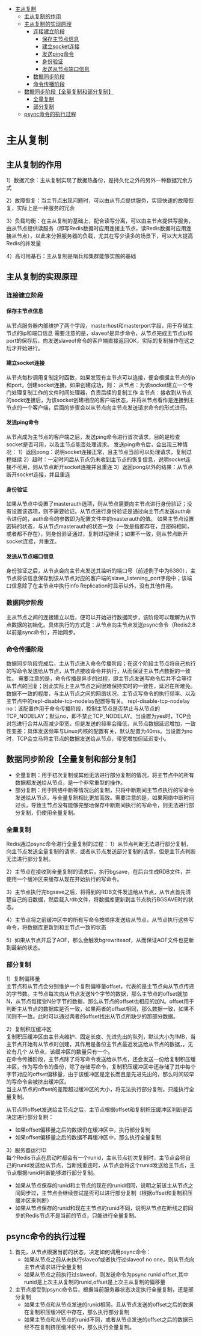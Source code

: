 - [主从复制](#%E4%B8%BB%E4%BB%8E%E5%A4%8D%E5%88%B6)
  - [主从复制的作用](#%E4%B8%BB%E4%BB%8E%E5%A4%8D%E5%88%B6%E7%9A%84%E4%BD%9C%E7%94%A8)
  - [主从复制的实现原理](#%E4%B8%BB%E4%BB%8E%E5%A4%8D%E5%88%B6%E7%9A%84%E5%AE%9E%E7%8E%B0%E5%8E%9F%E7%90%86)
    - [连接建立阶段](#%E8%BF%9E%E6%8E%A5%E5%BB%BA%E7%AB%8B%E9%98%B6%E6%AE%B5)
      - [保存主节点信息](#%E4%BF%9D%E5%AD%98%E4%B8%BB%E8%8A%82%E7%82%B9%E4%BF%A1%E6%81%AF)
      - [建立socket连接](#%E5%BB%BA%E7%AB%8Bsocket%E8%BF%9E%E6%8E%A5)
      - [发送ping命令](#%E5%8F%91%E9%80%81ping%E5%91%BD%E4%BB%A4)
      - [身份验证](#%E8%BA%AB%E4%BB%BD%E9%AA%8C%E8%AF%81)
      - [发送从节点端口信息](#%E5%8F%91%E9%80%81%E4%BB%8E%E8%8A%82%E7%82%B9%E7%AB%AF%E5%8F%A3%E4%BF%A1%E6%81%AF)
    - [数据同步阶段](#%E6%95%B0%E6%8D%AE%E5%90%8C%E6%AD%A5%E9%98%B6%E6%AE%B5)
    - [命令传播阶段](#%E5%91%BD%E4%BB%A4%E4%BC%A0%E6%92%AD%E9%98%B6%E6%AE%B5)
  - [数据同步阶段【全量复制和部分复制】](#%E6%95%B0%E6%8D%AE%E5%90%8C%E6%AD%A5%E9%98%B6%E6%AE%B5%E5%85%A8%E9%87%8F%E5%A4%8D%E5%88%B6%E5%92%8C%E9%83%A8%E5%88%86%E5%A4%8D%E5%88%B6)
    - [全量复制](#%E5%85%A8%E9%87%8F%E5%A4%8D%E5%88%B6)
    - [部分复制](#%E9%83%A8%E5%88%86%E5%A4%8D%E5%88%B6)
  - [psync命令的执行过程](#psync%E5%91%BD%E4%BB%A4%E7%9A%84%E6%89%A7%E8%A1%8C%E8%BF%87%E7%A8%8B)

# 主从复制
## 主从复制的作用
1）数据冗余：主从复制实现了数据热备份，是持久化之外的另外一种数据冗余方式

2）故障恢复：当主节点出现问题时，可以由从节点提供服务，实现快速的故障恢复，实际上是一种服务的冗余

3）负载均衡：在主从复制的基础上，配合读写分离，可以由主节点提供写服务，由从节点提供读服务（即写Redis数据时应用连接主节点，读Redis数据时应用连接从节点），以此来分担服务器的负载，尤其在写少读多的场景下，可以大大提高Redis的并发量

4）高可用基石：主从复制是哨兵和集群能够实施的基础
## 主从复制的实现原理
### 连接建立阶段
#### 保存主节点信息
从节点服务器内部维护了两个字段，masterhost和masterport字段，用于存储主节点的ip和端口信息
需要注意的是，slaveof是异步命令，从节点完成主节点ip和port的保存后，向发送slaveof命令的客户端直接返回OK，实际的复制操作在这之后才开始进行。
#### 建立socket连接
从节点每秒调用复制定时函数，如果发现有主节点可以连接，便会根据主节点的ip和port，创建socket连接。如果创建成功，则：
从节点：为该socket建立一个专门处理复制工作的文件时间处理器，负责后续的复制工作
主节点：接收到从节点的sockt连接后，为该socket创建相应的客户端状态，并将从节点看作是连接到主节点的一个客户端，后面的步骤会以从节点向主节点发送请求命令的形式进行。
#### 发送ping命令
从节点成为主节点的客户端之后，发送ping命令进行首次请求，目的是检查socket是否可用，以及主节点能否处理请求。
发送ping命令后，会出现三种情况：
1）返回pong：说明socket连接正常，且主节点当前可以处理请求，复制过程继续
2）超时：一定时间后从节点仍未收到主节点的恢复信息，说明socket连接不可用，则从节点断开socket连接并且重连
3）返回pong以外的结果：从节点断开socket连接，并且重连
#### 身份验证
如果从节点中设置了masterauth选项，则从节点需要向主节点进行身份验证；没有设置该选项，则不需要验证。从节点进行身份验证是通过向主节点发送auth命令进行的，auth命令的参数即为配置文件中的masterauth的值。
如果主节点设置密码的状态，与从节点masterauth的状态一致（一致是指都存在，且密码相同，或者都不存在），则身份验证通过，复制过程继续；如果不一致，则从节点断开socket连接，并重连。
#### 发送从节点端口信息
身份验证之后，从节点会向主节点发送其监听的端口号（前述例子中为6380），主节点将该信息保存到该从节点对应的客户端的slave_listening_port字段中；该端口信息除了在主节点中执行info Replication时显示以外，没有其他作用。
### 数据同步阶段
主从节点之间的连接建立以后，便可以开始进行数据同步，该阶段可以理解为从节点数据的初始化。具体执行的方式是：从节点向主节点发送psync命令（Redis2.8以前是sync命令），开始同步。
### 命令传播阶段
数据同步阶段完成后，主从节点进入命令传播阶段；在这个阶段主节点将自己执行的写命令发送给从节点，从节点接收命令并执行，从而保证主从节点数据的一致性。
需要注意的是，命令传播是异步的过程，即主节点发送写命令后并不会等待从节点的回复；因此实际上主从节点之间很难保持实时的一致性，延迟在所难免。数据不一致的程度，与主从节点之间的网络状况、主节点写命令的执行频率、以及主节点中的repl-disable-tcp-nodelay配置等有关。
repl-disable-tcp-nodelay no：该配置作用于命令传播阶段，控制主节点是否禁止与从节点的TCP_NODELAY；默认no，即不禁止TCP_NODELAY。当设置为yes时，TCP会对包进行合并从而减少带宽，但是发送的频率会降低，从节点数据延迟增加，一致性变差；具体发送频率与Linux内核的配置有关，默认配置为40ms。当设置为no时，TCP会立马将主节点的数据发送给从节点，带宽增加但延迟变小。
## 数据同步阶段【全量复制和部分复制】
- 全量复制：用于初次复制或其他无法进行部分复制的情况，将主节点中的所有数据都发送给从节点，是一个非常重型的操作。
- 部分复制：用于网络中断等情况后的复制，只将中断期间主节点执行的写命令发送给从节点，与全量复制相比更加高效。需要注意的是，如果网络中断时间过长，导致主节点没有能够完整地保存中断期间执行的写命令，则无法进行部分复制，仍使用全量复制。
### 全量复制
Redis通过psync命令进行全量复制的过程：
1）从节点判断无法进行部分复制，向主节点发送全量复制的请求，或者从节点发送部分复制的请求，但是主节点判断无法进行部分复制。  

2）主节点在接收到全量复制的请求后，执行bgsave，在后台生成RDB文件，并使用一个缓冲区来缓存从现在开始执行的写命令。

3）主节点执行完bgsave之后，将得到的RDB文件发送给从节点，从节点首先清楚自己的旧数据，然后载入rdb文件，将数据库更新到主节点执行BGSAVE时的状态。

4）主节点将之前缓冲区中的所有写命令按顺序发送给从节点，从节点执行这些写命令，将数据库更新到和主节点一致的状态

5）如果从节点开启了AOF，那么会触发bgrewriteaof，从而保证AOF文件也更新到最新的状态。

### 部分复制
1）复制偏移量  
主节点和从节点会分别维护一个复制偏移量offset，代表的是主节点向从节点传递的字节数。主节点每次向从节点发送N个字节的数据，那么主节点的offset就加N，从节点每接受N分字节的数据，那么从节点的offset也相应的加N。offset用于判断主从节点的数据库是否一致，如果两者的offset相同，那么数据一致，如果不同则不一致。此时可以通过两者的offset找出从节点所缺少的那部分数据。

2）复制积压缓冲区  
复制积压缓冲区由主节点维护、固定长度、先进先出的队列，默认大小为1MB，当主节点开始有从节点时创建，其作用是备份主节点最近发送给从节点的数据，，无论有几个 从节点，该缓冲区的数量只有一个。  
在命令传播阶段，主节点除了将写命令发送给从节点，还会发送一份给复制积压缓冲区，作为写命令的备份，除了存储写命令，复制积压缓冲区中还存储了其中每个字节对应的offset偏移量，由于该缓冲区是定长而且是先进先出的，那么时间较早的写命令会被挤出缓冲区。  
当主从节点的offset的差距超过缓冲区的大小，将无法执行部分复制，只能执行全量复制。

从节点将offset发送给主节点之后，主节点根据offset和复制积压缓冲区判断是否决定进行部分复制：  
- 如果offset偏移量之后的数据仍在缓冲区中，执行部分复制
- 如果offset偏移量之后的数据不再缓冲区中，那么执行全量复制

3）服务器运行ID  
每个Redis节点在启动时都会有一个runid，主从节点初次复制时，主节点会将自己的runid发送给从节点，当断线重连时，从节点会将这个runid发送给主节点，主节点根据runid判断能够进行部分复制。
- 如果从节点保存的runid和主节点的现在的runid相同，说明之前该主从节点之间同步过，主节点会继续尝试是否可以进行部分复制（根据offset和复制积压缓冲区来判断）
- 如果从节点保存的runid和现在主节点的runid不同，说明从节点在断线之前同步的Redis节点不是当前的节点，只能进行全量复制。

## psync命令的执行过程
1. 首先，从节点根据当前的状态，决定如何调用psync命令：
   - 如果从节点之前从未执行slaveof或者执行过slaveof no one，则从节点向主节点请求进行全量复制
   - 如果从节点之前执行过slaveof，则发送命令为psync runid offset,其中runid是上次主从复制的runid,offset是上次主从复制的偏移量
2. 主节点接受到psync命令后，根据当前服务器状态决定执行全量复制，还是部分复制  
   - 如果主节点和从节点发送的runid相同，且从节点发送的offset之后的数据在复制积压缓冲区中存在，那么执行部分复制
   - 如果主节点和从节点的runid不同，或者从节点发送的offset之后的数据已经不在复制挤压缓冲区中，那么执行全量复制。


